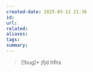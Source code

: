 ```yaml
---
created-date: 2025-03-12 21:36
id: 
url: 
related: 
aliases: 
tags: 
summary:
---
```

>[!bug]+
>jfjd
hfhs




